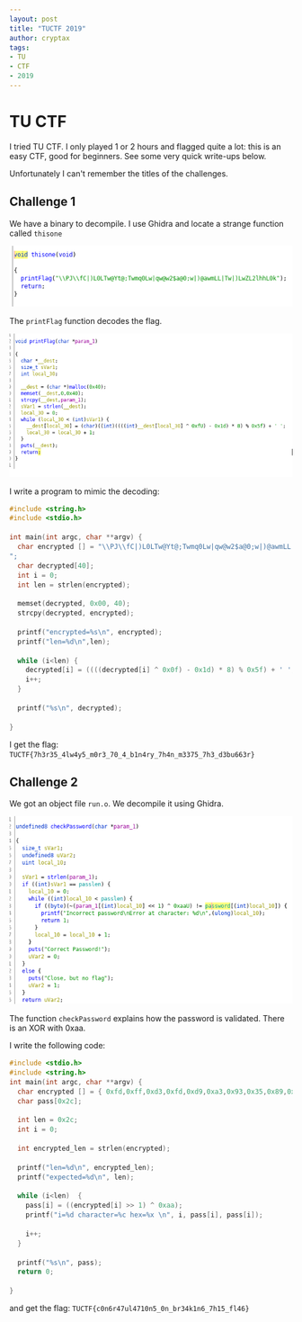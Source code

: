 ```yaml
---
layout: post
title: "TUCTF 2019"
author: cryptax
tags:
- TU
- CTF
- 2019
---
```


# TU CTF

I tried TU CTF. I only played 1 or 2 hours and flagged quite a lot: this is an easy CTF, good for beginners. See some very quick write-ups below.

Unfortunately I can't remember the titles of the challenges.

## Challenge 1



We have a binary to decompile. I use Ghidra and locate a strange function called `thisone`

![](/images/tuctf19-thisone.jpg)

The `printFlag` function decodes the flag.

![](/images/tuctf19-printflag.jpg)

I write a program to mimic the decoding:

```c
#include <string.h>
#include <stdio.h>

int main(int argc, char **argv) {
  char encrypted [] = "\\PJ\\fC|)L0LTw@Yt@;Twmq0Lw|qw@w2$a@0;w|)@awmLL|Tw|)LwZL2lhhL0k
";
  char decrypted[40];
  int i = 0;
  int len = strlen(encrypted);
  
  memset(decrypted, 0x00, 40);
  strcpy(decrypted, encrypted);

  printf("encrypted=%s\n", encrypted);
  printf("len=%d\n",len);

  while (i<len) {
    decrypted[i] = ((((decrypted[i] ^ 0x0f) - 0x1d) * 8) % 0x5f) + ' ';
    i++;
  }

  printf("%s\n", decrypted);
  
}
```

I get the flag: `TUCTF{7h3r35_4lw4y5_m0r3_70_4_b1n4ry_7h4n_m3375_7h3_d3bu663r}`

## Challenge 2

We got an object file `run.o`. We decompile it using Ghidra.

![](/images/tuctf19-runobject.png)

The function `checkPassword` explains how the password is validated. There is an XOR with 0xaa.

I write the following code:

```c
#include <stdio.h>
#include <string.h>
int main(int argc, char **argv) {
  char encrypted [] = { 0xfd,0xff,0xd3,0xfd,0xd9,0xa3,0x93,0x35,0x89,0x39,0xb1,0x3d,0x3b,0xbf,0x8d,0x3d,0x3b,0x37,0x35,0x89,0x3f,0xeb,0x35,0x89,0xeb,0x91,0xb1,0x33,0x3d,0x83,0x37,0x89,0x39,0xeb,0x3b,0x85,0x37,0x3f,0xeb,0x99,0x8d,0x3d,0x39,0xaf, 0x00 };
  char pass[0x2c];

  int len = 0x2c;
  int i = 0;

  int encrypted_len = strlen(encrypted);

  printf("len=%d\n", encrypted_len);
  printf("expected=%d\n", len);

  while (i<len)  {
    pass[i] = ((encrypted[i] >> 1) ^ 0xaa);
    printf("i=%d character=%c hex=%x \n", i, pass[i], pass[i]);
    
    i++;
  }

  printf("%s\n", pass);
  return 0;
  
}
```

and get the flag: `TUCTF{c0n6r47ul4710n5_0n_br34k1n6_7h15_fl46}`
